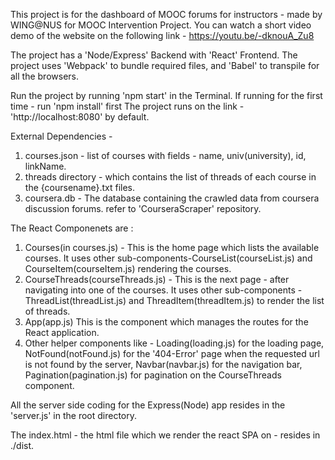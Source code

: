 This project is for the dashboard of MOOC forums for instructors - made by WING@NUS for MOOC Intervention Project.
You can watch a short video demo of the website on the following link -
      https://youtu.be/-dknouA_Zu8

The project has a 'Node/Express' Backend with 'React' Frontend.
The project uses 'Webpack' to bundle required files, and 'Babel' to transpile for all the browsers.

Run the project by running 'npm start' in the Terminal.
If running for the first time - run 'npm install' first
The project runs on the link - 'http://localhost:8080' by default.

External Dependencies -<br>
1. courses.json - list of courses with fields - name, univ(university), id, linkName. <br>
2. threads directory - which contains the list of threads of each course in the {coursename}.txt files.<br>
3. coursera.db - The database containing the crawled data from coursera discussion forums. refer to 'CourseraScraper' repository.<br>

The React Componenets are :<br>
1. Courses(in courses.js) - This is the home page which lists the available courses. It uses other sub-components-CourseList(courseList.js) and CourseItem(courseItem.js) rendering the courses.<br>
2. CourseThreads(courseThreads.js) - This is the next page - after navigating into one of the courses. It uses other sub-components - ThreadList(threadList.js) and ThreadItem(threadItem.js) to render the list of threads.<br>
3. App(app.js) This is the component which manages the routes for the React application.<br>
4. Other helper components like - Loading(loading.js) for the loading page, NotFound(notFound.js) for the '404-Error' page when the requested url is not found by the server, Navbar(navbar.js) for the navigation bar, Pagination(pagination.js) for pagination on the CourseThreads component.<br>

All the server side coding for the Express(Node) app resides in the 'server.js' in the root directory.

The index.html - the html file which we render the react SPA on - resides in ./dist.
